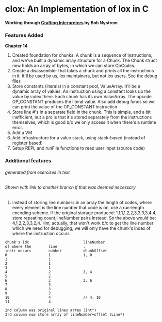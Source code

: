 # clox: An Implementation of lox in C
#### Working through [Crafting Interpreters](craftinginterpreters.com) by Bob Nystrom

### Features Added
**Chapter 14** 
1. Created foundation for chunks. A chunk is a sequence of instructions, and we've built a dynamic array structure for a Chunk. The Chunk struct now holds an array of bytes, in which we can store OpCodes.
2. Create a disassembler that takes a chunk and prints all the instructions in it. It'll be used by us, lox maintainers, but not lox users. See the debug files
3. Store constants (literals) in a constant pool, ValueArray. It'll be a dynamic array of values. An instruction using a constant looks up the value by index there. Each chunk has its own ValueArray. The opcode OP_CONSTANT produces the literal value. Also add debug funcs so we can print the value of the OP_CONSTANT instruction
4. Store line #'s in a separate field in the chunk. This is simple, and a bit inefficient, but a pro is that it's stored separately from the instructions themselves, which is good b/c we only access it when there's a runtime error. 
5. Add a VM
6. Add infrastructure for a value stack, using stack-based (instead of register based)
7. Setup REPL and runFile functions to read user input (source code)

### Additional features
###### generated from exercises in text
###### Shown with link to another branch if that was deemed necessary
1. Instead of storing line numbers in an array the length of codes, where every element is the line number that code is on, use a run-length encoding scheme. If the original storage produced: 1,1,1,1,2,2,3,3,3,3,4,4, store repeating count,lineNumber pairs instead. So the above would be: 4,1,2,2,3,3,2,4.
Hm, actually, that won't work b/c to get the line number which we need for debugging, we will only have the chunk's index of where the instruction occurs
```
chunk's idx                         lineNumber
of where the        line            ,
instr occurs        number          chunkOffset
0                   1               1, 0
1                   1               
2                   1
3                   1
4                   2               2, 4
5                   2
6                   3               3, 6
7                   3
8                   3
9                   3
10                  4               // 4, 10
11                  4

2nd column was original lines array (int*)
3rd column now store array of lineNumber+offset (Line*)  
```